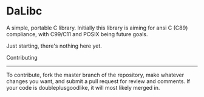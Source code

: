 DaLibc
======
A simple, portable C library.
Initially this library is aiming for ansi C (C89) compliance, with C99/C11 and POSIX being future goals. 

Just starting, there's nothing here yet.

Contributing
- - - - - - -
To contribute, fork the master branch of the repository, make whatever changes you want,
and submit a pull request for review and comments. If your code is doubleplusgoodlike, it will most likely
merged in.
